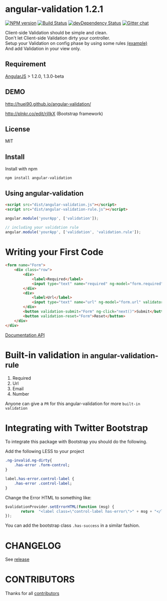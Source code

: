 angular-validation 1.2.1
=========================
[![NPM version](https://badge.fury.io/js/angular-validation.svg)](http://badge.fury.io/js/angular-validation)
[![Build Status](https://travis-ci.org/huei90/angular-validation.png?branch=master)](https://travis-ci.org/huei90/angular-validation)
[![devDependency Status](https://david-dm.org/huei90/angular-validation/dev-status.png)](https://david-dm.org/huei90/angular-validation#info=devDependencies)
[![Gitter chat](https://badges.gitter.im/huei90/angular-validation.png)](https://gitter.im/huei90/angular-validation)

Client-side Validation should be simple and clean.
<br/>Don't let Client-side Validation dirty your controller.
<br/>Setup your Validation on config phase by using some rules [(example)](https://github.com/huei90/angular-validation/blob/master/dist/angular-validation-rule.js)
<br/>And add Validation in your view only.

Requirement
-----
[AngularJS](http://angularjs.org) > 1.2.0, 1.3.0-beta

DEMO
-----
http://huei90.github.io/angular-validation/

http://plnkr.co/edit/rjIIkX (Bootstrap framework)

License
-----
MIT

Install
-----
Install with npm

```
npm install angular-validation
```

Using angular-validation
---
```html
<script src="dist/angular-validation.js"></script>
<script src="dist/angular-validation-rule.js"></script>
```
```js
angular.module('yourApp', ['validation']);

// including your validation rule
angular.module('yourApp', ['validation', 'validation.rule']);
```

Writing your First Code
====
```html
<form name="Form">
    <div class="row">
        <div>
            <label>Required</label>
            <input type="text" name="required" ng-model="form.required" validator="required">
        </div>
        <div>
            <label>Url</label>
            <input type="text" name="url" ng-model="form.url" validator="url">
        </div>
        <button validation-submit="Form" ng-click="next()">Submit</button>
        <button validation-reset="Form">Reset</button>
    </div>
</div>
```

[Documentation API](https://github.com/huei90/angular-validation/API.md)

Built-in validation <small>in angular-validation-rule</small>
===

1. Required
2. Url
3. Email
4. Number

Anyone can give a `PR` for this angular-validation for more `built-in validation`


Integrating with Twitter Bootstrap
=====

To integrate this package with Bootstrap you should do the following. 


Add the following LESS to your project

```css
.ng-invalid.ng-dirty{
    .has-error .form-control;
}

label.has-error.control-label {
    .has-error .control-label;
}

```

Change the Error HTML to something like:

```javascript
$validationProvider.setErrorHTML(function (msg) {
       return  "<label class=\"control-label has-error\">" + msg + "</label>";
});
```

You can add the bootstrap class `.has-success` in a similar fashion.


CHANGELOG
=====
See [release](https://github.com/huei90/angular-validation/releases)

CONTRIBUTORS
=====
Thanks for all [contributors](https://github.com/huei90/angular-validation/graphs/contributors)

